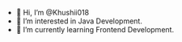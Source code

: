 - 👋 Hi, I’m @Khushii018
- 👀 I’m interested in Java Development.
- 🌱 I’m currently learning Frontend Development.


<!---
Khushii018/Khushii018 is a ✨ special ✨ repository because its `README.md` (this file) appears on your GitHub profile.
You can click the Preview link to take a look at your changes.
--->
